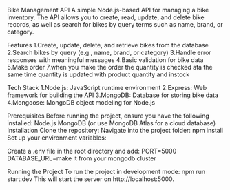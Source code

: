 Bike Management API
A simple Node.js-based API for managing a bike inventory. The API allows you to create, read, update, and delete bike records, as well as search for bikes by query terms such as name, brand, or category.

Features
1.Create, update, delete, and retrieve bikes from the database
2.Search bikes by query (e.g., name, brand, or category)
3.Handle error responses with meaningful messages
4.Basic validation for bike data
5.Make order 
7.when you make the order the quantity is checked ata the same time quantity is updated with product quantity and instock

Tech Stack
1.Node.js: JavaScript runtime environment
2.Express: Web framework for building the API
3.MongoDB: Database for storing bike data
4.Mongoose: MongoDB object modeling for Node.js


Prerequisites
Before running the project, ensure you have the following installed:
Node.js
MongoDB (or use MongoDB Atlas for a cloud database)
Installation
Clone the repository:
Navigate into the project folder:
npm install
Set up your environment variables:

Create a .env file in the root directory and add:
PORT=5000
DATABASE_URL=make it from your mongodb cluster 

Running the Project
To run the project in development mode:
npm run start:dev
This will start the server on http://localhost:5000.
